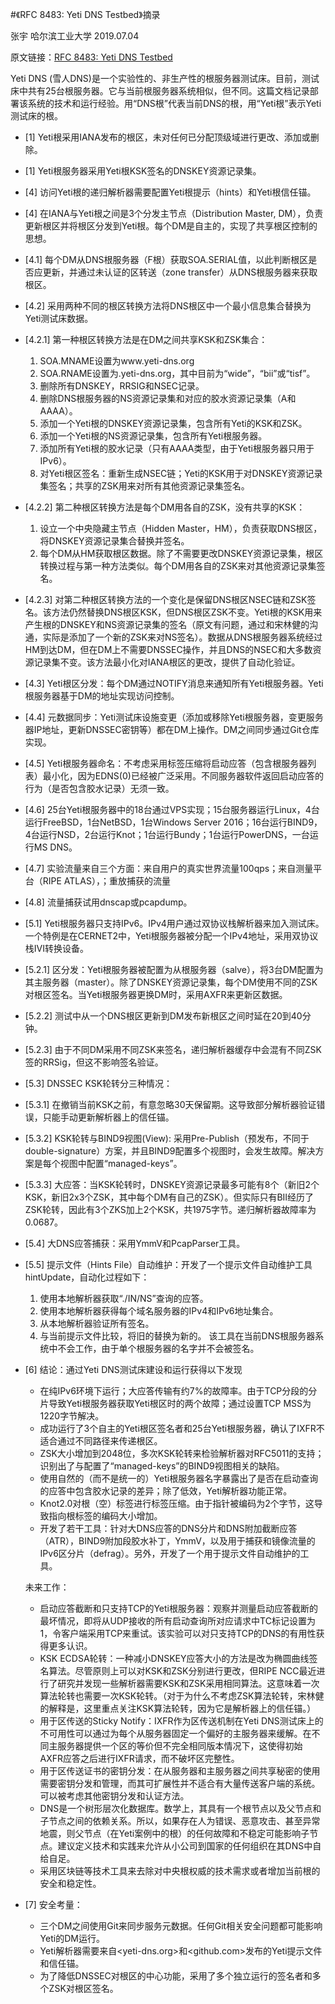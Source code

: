 #《RFC 8483: Yeti DNS Testbed》摘录

张宇 哈尔滨工业大学 2019.07.04

原文链接：[RFC 8483: Yeti DNS Testbed](https://tools.ietf.org/html/rfc8483)

Yeti DNS (雪人DNS)是一个实验性的、非生产性的根服务器测试床。目前，测试床中共有25台根服务器。它与当前根服务器系统相似，但不同。这篇文档记录部署该系统的技术和运行经验。用“DNS根”代表当前DNS的根，用“Yeti根”表示Yeti测试床的根。

- [1] Yeti根采用IANA发布的根区，未对任何已分配顶级域进行更改、添加或删除。
- [1] Yeti根服务器采用Yeti根KSK签名的DNSKEY资源记录集。
- [4] 访问Yeti根的递归解析器需要配置Yeti根提示（hints）和Yeti根信任锚。
- [4] 在IANA与Yeti根之间是3个分发主节点（Distribution Master, DM），负责更新根区并将根区分发到Yeti根。每个DM是自主的，实现了共享根区控制的思想。
- [4.1] 每个DM从DNS根服务器（F根）获取SOA.SERIAL值，以此判断根区是否应更新，并通过未认证的区转送（zone transfer）从DNS根服务器来获取根区。
- [4.2] 采用两种不同的根区转换方法将DNS根区中一个最小信息集合替换为Yeti测试床数据。
- [4.2.1] 第一种根区转换方法是在DM之间共享KSK和ZSK集合：
	1.	SOA.MNAME设置为www.yeti-dns.org
	2.	SOA.RNAME设置为<dm-operator>.yeti-dns.org，其中<dm-operator>目前为“wide”，“bii”或“tisf”。
	3.	删除所有DNSKEY，RRSIG和NSEC记录。
	4.	删除DNS根服务器的NS资源记录集和对应的胶水资源记录集（A和AAAA）。
	5.	添加一个Yeti根的DNSKEY资源记录集，包含所有Yeti的KSK和ZSK。
	6.	添加一个Yeti根的NS资源记录集，包含所有Yeti根服务器。
	7.	添加所有Yeti根的胶水记录（只有AAAA类型，由于Yeti根服务器只用于IPv6）。
	8.	对Yeti根区签名：重新生成NSEC链；Yeti的KSK用于对DNSKEY资源记录集签名；共享的ZSK用来对所有其他资源记录集签名。
- [4.2.2] 第二种根区转换方法是每个DM用各自的ZSK，没有共享的KSK：
	1.	设立一个中央隐藏主节点（Hidden Master，HM），负责获取DNS根区，将DNSKEY资源记录集合替换并签名。
	2.	每个DM从HM获取根区数据。除了不需要更改DNSKEY资源记录集，根区转换过程与第一种方法类似。每个DM用各自的ZSK来对其他资源记录集签名。
- [4.2.3] 对第二种根区转换方法的一个变化是保留DNS根区NSEC链和ZSK签名。该方法仍然替换DNS根区KSK，但DNS根区ZSK不变。Yeti根的KSK用来产生根的DNSKEY和NS资源记录集的签名（原文有问题，通过和宋林健的沟通，实际是添加了一个新的ZSK来对NS签名）。数据从DNS根服务器系统经过HM到达DM，但在DM上不需要DNSSEC操作，并且DNS的NSEC和大多数资源记录集不变。该方法最小化对IANA根区的更改，提供了自动化验证。
- [4.3] Yeti根区分发：每个DM通过NOTIFY消息来通知所有Yeti根服务器。Yeti根服务器基于DM的地址实现访问控制。
- [4.4] 元数据同步：Yeti测试床设施变更（添加或移除Yeti根服务器，变更服务器IP地址，更新DNSSEC密钥等）都在DM上操作。DM之间同步通过Git仓库实现。
- [4.5] Yeti根服务器命名：不考虑采用标签压缩将启动应答（包含根服务器列表）最小化，因为EDNS(0)已经被广泛采用。不同服务器软件返回启动应答的行为（是否包含胶水记录）无须一致。
- [4.6] 25台Yeti根服务器中的18台通过VPS实现；15台服务器运行Linux，4台运行FreeBSD，1台NetBSD，1台Windows Server 2016；16台运行BIND9，4台运行NSD，2台运行Knot；1台运行Bundy；1台运行PowerDNS，一台运行MS DNS。
- [4.7] 实验流量来自三个方面：来自用户的真实世界流量100qps；来自测量平台（RIPE ATLAS），；重放捕获的流量
- [4.8] 流量捕获试用dnscap或pcapdump。
- [5.1] Yeti根服务器只支持IPv6。IPv4用户通过双协议栈解析器来加入测试床。一个特例是在CERNET2中，Yeti根服务器被分配一个IPv4地址，采用双协议栈IVI转换设备。
- [5.2.1] 区分发：Yeti根服务器被配置为从根服务器（salve），将3台DM配置为其主服务器（master）。除了DNSKEY资源记录集，每个DM使用不同的ZSK对根区签名。当Yeti根服务器更换DM时，采用AXFR来更新区数据。
- [5.2.2] 测试中从一个DNS根区更新到DM发布新根区之间时延在20到40分钟。
- [5.2.3] 由于不同DM采用不同ZSK来签名，递归解析器缓存中会混有不同ZSK签的RRSig，但这不影响签名验证。
- [5.3] DNSSEC KSK轮转分三种情况：
- [5.3.1] 在撤销当前KSK之前，有意忽略30天保留期。这导致部分解析器验证错误，只能手动更新解析器上的信任锚。
- [5.3.2] KSK轮转与BIND9视图(View): 采用Pre-Publish（预发布，不同于double-signature）方案，并且BIND9配置多个视图时，会发生故障。解决方案是每个视图中配置“managed-keys”。
- [5.3.3] 大应答：当KSK轮转时，DNSKEY资源记录最多可能有8个（新旧2个KSK，新旧2x3个ZSK，其中每个DM有自己的ZSK）。但实际只有BII经历了ZSK轮转，因此有3个ZKS加上2个KSK，共1975字节。递归解析器故障率为0.0687。
- [5.4] 大DNS应答捕获：采用YmmV和PcapParser工具。
- [5.5] 提示文件（Hints File）自动维护：开发了一个提示文件自动维护工具hintUpdate，自动化过程如下：
	1.	使用本地解析器获取“./IN/NS”查询的应答。
	2.	使用本地解析器获得每个域名服务器的IPv4和IPv6地址集合。
	3.	从本地解析器验证所有签名。
	4.	与当前提示文件比较，将旧的替换为新的。
	该工具在当前DNS根服务器系统中不会工作，由于单个根服务器的名字并不会被签名。
- [6] 结论：通过Yeti DNS测试床建设和运行获得以下发现
	- 在纯IPv6环境下运行；大应答传输有约7%的故障率。由于TCP分段的分片导致Yeti根服务器获取Yeti根区时的两个故障；通过设置TCP MSS为1220字节解决。
	- 成功运行了3个自主的Yeti根区签名者和25台Yeti根服务器，确认了IXFR不适合通过不同路径来传递根区。
	- ZSK大小增加到2048位，多次KSK轮转来检验解析器对RFC5011的支持；识别出了与配置了“managed-keys”的BIND9视图相关的缺陷。
	- 使用自然的（而不是统一的）Yeti根服务器名字暴露出了是否在启动查询的应答中包含胶水记录的差异；除了低效，Yeti解析器功能正常。
	- Knot2.0对根（空）标签进行标签压缩。由于指针被编码为2个字节，这导致指向根标签的编码大小增加。
	- 开发了若干工具：针对大DNS应答的DNS分片和DNS附加截断应答（ATR），BIND9附加段胶水补丁，YmmV，以及用于捕获和镜像流量的IPv6区分片（defrag）。另外，开发了一个用于提示文件自动维护的工具。

	未来工作：
	
	- 启动应答截断和只支持TCP的Yeti根服务器：观察并测量启动应答截断的最坏情况，即将从UDP接收的所有启动查询所对应请求中TC标记设置为1，令客户端采用TCP来重试。该实验可以对只支持TCP的DNS的有用性获得更多认识。
	- KSK ECDSA轮转：一种减小DNSKEY应答大小的方法是改为椭圆曲线签名算法。尽管原则上可以对KSK和ZSK分别进行更改，但RIPE NCC最近进行了研究并发现一些解析器需要KSK和ZSK采用相同算法。这意味着一次算法轮转也需要一次KSK轮转。（对于为什么不考虑ZSK算法轮转，宋林健的解释是，这里重点关注KSK算法轮转，因为它是解析器上的信任锚。）
	- 用于区传送的Sticky Notify：IXFR作为区传送机制在Yeti DNS测试床上的不可用性可以通过为每个从服务器固定一个偏好的主服务器来缓解。在不同主服务器提供一个区的等价但不完全相同版本情况下，这使得初始AXFR应答之后进行IXFR请求，而不破坏区完整性。
	- 用于区传送证书的密钥分发：在从服务器和主服务器之间共享秘密的使用需要密钥分发和管理，而其可扩展性并不适合有大量传送客户端的系统。可以被考虑其他密钥分发和认证方法。
	- DNS是一个树形层次化数据库。数学上，其具有一个根节点以及父节点和子节点之间的依赖关系。所以，如果存在人为错误、恶意攻击、甚至异常地震，则父节点（在Yeti案例中的根）的任何故障和不稳定可能影响子节点。建议定义技术和实践来允许从小公司到国家的任何组织在其DNS中自给自足。
	- 采用区块链等技术工具来去除对中央根权威的技术需求或者增加当前根的安全和稳定性。

- [7] 安全考量： 
	- 三个DM之间使用Git来同步服务元数据。任何Git相关安全问题都可能影响Yeti的DM运行。
	- Yeti解析器需要来自<yeti-dns.org>和<github.com>发布的Yeti提示文件和信任锚。
	- 为了降低DNSSEC对根区的中心功能，采用了多个独立运行的签名者和多个ZSK对根区签名。


